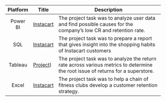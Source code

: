 | Platform | Title | Description |
| :-----------: | ----------- |----------- |
| Power BI | [Instacart](https://github.com/zarina-perez/TripleTen_projects/tree/main/02-EDA_project)| The project task was to analyze user data and find possible causes for the company’s low CR and retention rate. |
| SQL | [Instacart](https://github.com/zarina-perez/TripleTen_projects/tree/main/02-EDA_project) | The project task was to prepare a report that gives insight into the shopping habits of Instacart customers |
| Tableau | [Project](https://public.tableau.com/views/Sprint5Project_17016650404270/Story?:language=en-US&:display_count=n&:origin=viz_share_link)) | The project task was to analyze the return rate across various metrics to determine the root issue of returns for a superstore. |
| Excel | [Instacart](https://github.com/zarina-perez/TripleTen_projects/tree/main/02-EDA_project) | The project task was to help a chain of fitness clubs develop a customer retention strategy. |
